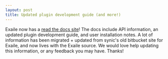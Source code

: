 ```yaml
---
layout: post
title: Updated plugin development guide (and more!)
---
```


Exaile now has a [read the docs site](http://exaile.readthedocs.org)! The docs include API information, an updated plugin development guide, and user installation notes. A lot of information has been migrated + updated from synic's old bitbucket site for Exaile, and now lives with the Exaile source. We would love help updating this information, or any feedback you may have. Thanks!